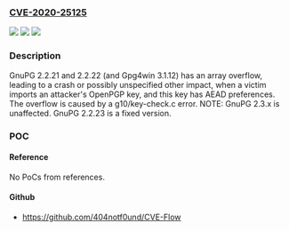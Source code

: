 ### [CVE-2020-25125](https://cve.mitre.org/cgi-bin/cvename.cgi?name=CVE-2020-25125)
![](https://img.shields.io/static/v1?label=Product&message=n%2Fa&color=blue)
![](https://img.shields.io/static/v1?label=Version&message=n%2Fa&color=blue)
![](https://img.shields.io/static/v1?label=Vulnerability&message=n%2Fa&color=brighgreen)

### Description

GnuPG 2.2.21 and 2.2.22 (and Gpg4win 3.1.12) has an array overflow, leading to a crash or possibly unspecified other impact, when a victim imports an attacker's OpenPGP key, and this key has AEAD preferences. The overflow is caused by a g10/key-check.c error. NOTE: GnuPG 2.3.x is unaffected. GnuPG 2.2.23 is a fixed version.

### POC

#### Reference
No PoCs from references.

#### Github
- https://github.com/404notf0und/CVE-Flow

